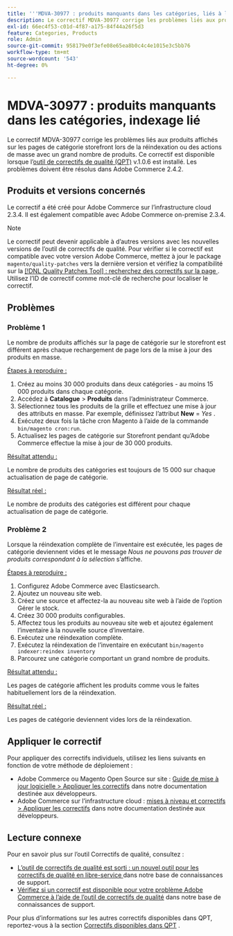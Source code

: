 ```yaml
---
title: '''MDVA-30977 : produits manquants dans les catégories, liés à l''indexation'''
description: Le correctif MDVA-30977 corrige les problèmes liés aux produits affichés sur les pages de catégorie storefront lors de la réindexation ou des actions de masse avec un grand nombre de produits. Ce correctif est disponible lorsque l’[outil de correctifs de qualité (QPT)](/help/announcements/adobe-commerce-announcements/magento-quality-patches-released-new-tool-to-self-serve-quality-patches.md) v.1.0.6 est installé. Les problèmes doivent être résolus dans Adobe Commerce 2.4.2.
exl-id: 66ec4f53-c01d-4f87-a175-84f44a26f5d3
feature: Categories, Products
role: Admin
source-git-commit: 958179e0f3efe08e65ea8b0c4c4e1015e3c5bb76
workflow-type: tm+mt
source-wordcount: '543'
ht-degree: 0%

---
```


# MDVA-30977 : produits manquants dans les catégories, indexage lié

Le correctif MDVA-30977 corrige les problèmes liés aux produits affichés sur les pages de catégorie storefront lors de la réindexation ou des actions de masse avec un grand nombre de produits. Ce correctif est disponible lorsque l’[outil de correctifs de qualité (QPT)](/help/announcements/adobe-commerce-announcements/magento-quality-patches-released-new-tool-to-self-serve-quality-patches.md) v.1.0.6 est installé. Les problèmes doivent être résolus dans Adobe Commerce 2.4.2.

## Produits et versions concernés

Le correctif a été créé pour Adobe Commerce sur l’infrastructure cloud 2.3.4. Il est également compatible avec Adobe Commerce on-premise 2.3.4.

>[!NOTE]
>
>Le correctif peut devenir applicable à d’autres versions avec les nouvelles versions de l’outil de correctifs de qualité. Pour vérifier si le correctif est compatible avec votre version Adobe Commerce, mettez à jour le package `magento/quality-patches` vers la dernière version et vérifiez la compatibilité sur la [[!DNL Quality Patches Tool] : recherchez des correctifs sur la page ](https://devdocs.magento.com/quality-patches/tool.html#patch-grid). Utilisez l’ID de correctif comme mot-clé de recherche pour localiser le correctif.

## Problèmes

### Problème 1

Le nombre de produits affichés sur la page de catégorie sur le storefront est différent après chaque rechargement de page lors de la mise à jour des produits en masse.

<u>Étapes à reproduire :</u>

1. Créez au moins 30 000 produits dans deux catégories - au moins 15 000 produits dans chaque catégorie.
1. Accédez à **Catalogue** > **Produits** dans l’administrateur Commerce.
1. Sélectionnez tous les produits de la grille et effectuez une mise à jour des attributs en masse. Par exemple, définissez l’attribut **New** = *Yes* .
1. Exécutez deux fois la tâche cron Magento à l’aide de la commande `bin/magento cron:run`.
1. Actualisez les pages de catégorie sur Storefront pendant qu’Adobe Commerce effectue la mise à jour de 30 000 produits.

<u>Résultat attendu :</u>

Le nombre de produits des catégories est toujours de 15 000 sur chaque actualisation de page de catégorie.

<u>Résultat réel :</u>

Le nombre de produits des catégories est différent pour chaque actualisation de page de catégorie.

### Problème 2

Lorsque la réindexation complète de l’inventaire est exécutée, les pages de catégorie deviennent vides et le message *Nous ne pouvons pas trouver de produits correspondant à la sélection* s’affiche.

<u>Étapes à reproduire :</u>

1. Configurez Adobe Commerce avec Elasticsearch.
1. Ajoutez un nouveau site web.
1. Créez une source et affectez-la au nouveau site web à l’aide de l’option Gérer le stock.
1. Créez 30 000 produits configurables.
1. Affectez tous les produits au nouveau site web et ajoutez également l’inventaire à la nouvelle source d’inventaire.
1. Exécutez une réindexation complète.
1. Exécutez la réindexation de l’inventaire en exécutant `bin/magento indexer:reindex inventory`
1. Parcourez une catégorie comportant un grand nombre de produits.

<u>Résultat attendu :</u>

Les pages de catégorie affichent les produits comme vous le faites habituellement lors de la réindexation.

<u>Résultat réel :</u>

Les pages de catégorie deviennent vides lors de la réindexation.

## Appliquer le correctif

Pour appliquer des correctifs individuels, utilisez les liens suivants en fonction de votre méthode de déploiement :

* Adobe Commerce ou Magento Open Source sur site : [Guide de mise à jour logicielle > Appliquer les correctifs](https://devdocs.magento.com/guides/v2.4/comp-mgr/patching/mqp.html) dans notre documentation destinée aux développeurs.
* Adobe Commerce sur l’infrastructure cloud : [mises à niveau et correctifs > Appliquer les correctifs](https://devdocs.magento.com/cloud/project/project-patch.html) dans notre documentation destinée aux développeurs.

## Lecture connexe

Pour en savoir plus sur l’outil Correctifs de qualité, consultez :

* [ L’outil de correctifs de qualité est sorti : un nouvel outil pour les correctifs de qualité en libre-service ](/help/announcements/adobe-commerce-announcements/magento-quality-patches-released-new-tool-to-self-serve-quality-patches.md) dans notre base de connaissances de support.
* [Vérifiez si un correctif est disponible pour votre problème Adobe Commerce à l’aide de l’outil de correctifs de qualité](/help/support-tools/patches-available-in-qpt-tool/check-patch-for-magento-issue-with-magento-quality-patches.md) dans notre base de connaissances de support.

Pour plus d’informations sur les autres correctifs disponibles dans QPT, reportez-vous à la section [Correctifs disponibles dans QPT](https://support.magento.com/hc/en-us/sections/360010506631-Patches-available-in-MQP-tool-) .
